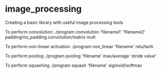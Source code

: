 # image_processing
Creating a basic library with useful image processing tools

To perform convolution:
./program convolution 'filename1' 'filename2' padding/no_padding convolution/matrix mult

To perform non-linear activation
./program non_linear 'filename' relu/tanh

To perform pooling
./progtam pooling 'filename' max/average 'stride value'

To perform squashing
./program squash 'filename' sigmoid/softmax
